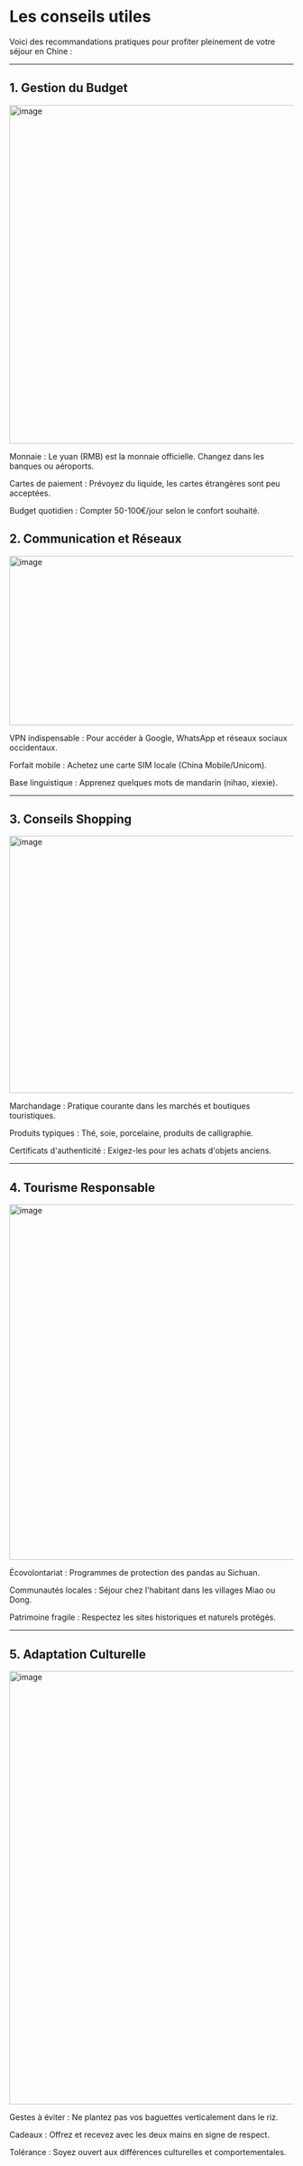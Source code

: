# Les conseils utiles
Voici des recommandations pratiques pour profiter pleinement de votre séjour en Chine :

---

##  1. Gestion du Budget

<img width="900" height="600" alt="image" src="https://github.com/user-attachments/assets/c77a9e33-83ad-440e-998d-2540f18fe6c0" />

Monnaie : Le yuan (RMB) est la monnaie officielle. Changez dans les banques ou aéroports.

Cartes de paiement : Prévoyez du liquide, les cartes étrangères sont peu acceptées.

Budget quotidien : Compter 50-100€/jour selon le confort souhaité.




## 2. Communication et Réseaux

<img width="533" height="300" alt="image" src="https://github.com/user-attachments/assets/b8e6ffe0-723a-4380-b1d6-91d44f1179b7" />

VPN indispensable : Pour accéder à Google, WhatsApp et réseaux sociaux occidentaux.

Forfait mobile : Achetez une carte SIM locale (China Mobile/Unicom).

Base linguistique : Apprenez quelques mots de mandarin (nihao, xiexie).

---

## 3. Conseils Shopping

<img width="810" height="456" alt="image" src="https://github.com/user-attachments/assets/07e44c99-300f-46a6-b952-4bc570908381" />

Marchandage : Pratique courante dans les marchés et boutiques touristiques.

Produits typiques : Thé, soie, porcelaine, produits de calligraphie.

Certificats d'authenticité : Exigez-les pour les achats d'objets anciens.

---

## 4. Tourisme Responsable

<img width="1200" height="630" alt="image" src="https://github.com/user-attachments/assets/3f24cffb-8c69-4d5f-a50f-40750317a738" />

Écovolontariat : Programmes de protection des pandas au Sichuan.

Communautés locales : Séjour chez l'habitant dans les villages Miao ou Dong.

Patrimoine fragile : Respectez les sites historiques et naturels protégés.

---

## 5. Adaptation Culturelle

<img width="1344" height="768" alt="image" src="https://github.com/user-attachments/assets/d4109651-b376-4e90-81ca-38ac169b1628" />

Gestes à éviter : Ne plantez pas vos baguettes verticalement dans le riz.

Cadeaux : Offrez et recevez avec les deux mains en signe de respect.

Tolérance : Soyez ouvert aux différences culturelles et comportementales.

